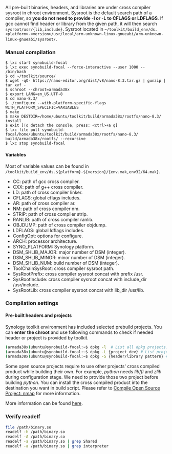 All pre-built binaries, headers, and libraries are under cross compiler sysroot in chroot environment.
Sysroot is the default search path of a compiler, so **you do not need to provide -I or -L to CFLAGS or LDFLAGS**.
If gcc cannot find header or library from the given path, it will then search `sysroot/usr/{lib,include}`.
Sysroot located in `~/toolkit/build_env/ds.<platform>-<version>/usr/local/arm-unknown-linux-gnueabi/arm-unknown-linux-gnueabi/sysroot/`.

### Manual compilation
```shell
$ lxc start synobuild-focal
$ lxc exec synobuild-focal --force-interactive --user 1000 -- /bin/bash
$ cd ~/toolkit/source/
$ wget -qO- https://nano-editor.org/dist/v8/nano-8.3.tar.gz | gunzip | tar xvf -
$ schroot --chroot=armada38x
$ export LANG=en_US.UTF-8
$ cd nano-8.3/
$ ./configure --with-platform-specific-flags WITH_PLATFORM_SPECIFIC=VARIABLES
$ make
$ make DESTDIR=/home/ubuntu/toolkit/build/armada38x/rootfs/nano-8.3/ install
$ exit [To detach the console, press: <ctrl>+a q]
$ lxc file pull synobuild-focal/home/ubuntu/toolkit/build/armada38x/rootfs/nano-8.3/ build/armada38x/rootfs/ --recursive
$ lxc stop synobuild-focal
```

#### Variables
Most of variable values can be found in `/toolkit/build_env/ds.${platform}-${version}/{env.mak,env32/64.mak}`.

- CC: path of gcc cross compiler.
- CXX: path of g++ cross compiler.
- LD: path of cross compiler linker.
- CFLAGS: global cflags includes.
- AR: path of cross compiler ar.
- NM: path of cross compiler nm.
- STRIP: path of cross compiler strip.
- RANLIB: path of cross compiler ranlib.
- OBJDUMP: path of cross compiler objdump.
- LDFLAGS: global ldflags includes.
- ConfigOpt: options for configure.
- ARCH: processor architecture.
- SYNO_PLATFORM: Synology platform.
- DSM_SHLIB_MAJOR: major number of DSM (integer).
- DSM_SHLIB_MINOR: minor number of DSM (integer).
- DSM_SHLIB_NUM: build number of DSM (integer).
- ToolChainSysRoot: cross compiler sysroot path.
- SysRootPrefix: cross compiler sysroot concat with prefix /usr.
- SysRootInclude: cross compiler sysroot concat with include_dir /usr/include.
- SysRootLib: cross compiler sysroot concat with lib_dir /usr/lib.

### Compilation settings
#### Pre-built headers and projects
Synology toolkit environment has included selected prebuild projects. You can **enter the chroot** and use following commands to check if needed header or project is provided by toolkit.
```bash
(armada38x)ubuntu@synobuild-focal:~$ dpkg -l  # List all dpkg projects.
(armada38x)ubuntu@synobuild-focal:~$ dpkg -L {project dev} # List project install files, e.g `dpkg -L synousb-armada38x-dev`
(armada38x)ubuntu@synobuild-focal:~$ dpkg -S {header/library pattern} # Search header/library pattern, e.g. `dpkg -S libexif`
```
Some open source projects require to use other projects' cross compiled product while building their own.
For example, _python_ needs _libffi_ and _zlib_ during configuration stage. We need to provide those two project before building _python_.
You can install the cross compiled product into the destination you want in build script.
Please refer to [Compile Open Source Project: nmap](https://help.synology.com/developer-guide/examples/compile_nmap.html) for more information.

More information can be found [here](https://help.synology.com/developer-guide/toolkit/build_stage.html).

### Verify readelf
```bash
file /path/binary.so
readelf -h /path/binary.so
readelf -A /path/binary.so
readelf -a /path/binary.so | grep Shared
readelf -a /path/binary.so | grep interpreter
```
